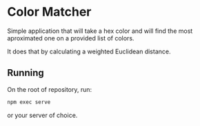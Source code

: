 # Color Matcher

Simple application that will take a hex color and will find the most aproximated
one on a provided list of colors.

It does that by calculating a weighted Euclidean distance.

## Running

On the root of repository, run:

```sh
npm exec serve
```

or your server of choice.

